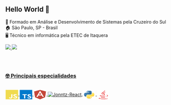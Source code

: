 ## Hello World 👋

:brain: Formado em Análise e Desenvolvimento de Sistemas pela Cruzeiro do Sul<br>
:house: São Paulo, SP - Brasil <br>
:desktop_computer: Técnico em informática pela ETEC de Itaquera

<div>
  <a href="https://github.com/Jonntz">
  <img height="180em" src="https://github-readme-stats.vercel.app/api?username=Jonntz&show_icons=true&theme=dark&include_all_commits=true&count_private=true"/>
  <img height="180em" src="https://github-readme-stats.vercel.app/api/top-langs/?username=Jonntz&layout=compact&langs_count=7&theme=dark"/>
</div>
  
##
  <br>

### :nerd_face: Principais especialidades
  
<div style="display: inline_block;"><br>
  <img align="center" alt="Jonntz-Js" height="30" width="40" src="https://raw.githubusercontent.com/devicons/devicon/master/icons/javascript/javascript-plain.svg">
  <img align="center" alt="Jonntz-Ts" height="30" width="40" src="https://raw.githubusercontent.com/devicons/devicon/master/icons/typescript/typescript-plain.svg">
  <img align="center" alt="Jonntz-Angular" height="30" width="40" src="https://raw.githubusercontent.com/devicons/devicon/master/icons/angularjs/angularjs-plain.svg">
  <img align="center" alt="Jonntz-React" height="30" width="40" src="https://raw.githubusercontent.com/devicons/devicon/master/icons/react/reactjs-plain.svg">
  <img align="center" alt="Jonntz-Python" height="30" width="40" src="https://raw.githubusercontent.com/devicons/devicon/master/icons/python/python-original.svg">
  <img align="center" alt="Jonntz-Java" height="30" width="40" src="https://raw.githubusercontent.com/devicons/devicon/master/icons/java/java-plain.svg">
</div>
